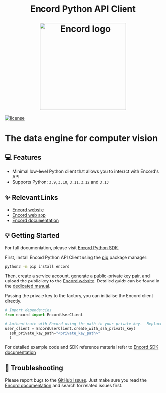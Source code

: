 <h1 align="center">
  <p align="center">Encord Python API Client</p>
  <a href="https://encord.com">
    <img src="https://storage.googleapis.com/docs-media.encord.com/encord.png" width="280" alt="Encord logo"/>
  </a>
</h1>

[![license](https://img.shields.io/badge/License-Apache%202.0-blue.svg)](https://opensource.org/licenses/Apache-2.0)

# The data engine for computer vision

## 💻 Features

- Minimal low-level Python client that allows you to interact with Encord's API
- Supports Python: `3.9`, `3.10`, `3.11`, `3.12` and `3.13`

## ✨ Relevant Links

* [Encord website](https://encord.com)
* [Encord web app](https://app.encord.com)
* [Encord documentation](https://docs.encord.com)

## 💡 Getting Started

For full documentation, please visit [Encord Python SDK](https://docs.encord.com/sdk-documentation/getting-started-sdk/installation-sdk).

First, install Encord Python API Client using the [pip](https://pip.pypa.io/en/stable/installing) package manager:

```bash
python3 -m pip install encord
```

Then, create a service account, generate a public-private key pair, and upload the public key to the [Encord website](https://www.encord.com/).
Detailed guide can be found in the [dedicated manual](https://docs.encord.com/platform-documentation/GettingStarted/getting-started-service-accounts).

Passing the private key to the factory, you can initialise the Encord client directly.

```python
# Import dependencies
from encord import EncordUserClient

# Authenticate with Encord using the path to your private key.  Replace <private_key_path> with the path to your private key.
user_client = EncordUserClient.create_with_ssh_private_key(
  ssh_private_key_path="<private_key_path>"
  )
```

For detailed example code and SDK reference material refer to [Encord SDK documentation](https://docs.encord.com/sdk-documentation/getting-started-sdk/sdk-intro)

## 🐛 Troubleshooting

Please report bugs to the [GitHub Issues](https://github.com/encord-team/encord-client-python/issues).
Just make sure you read the [Encord documentation](https://docs.encord.com) and search for related issues first.
